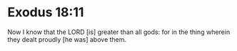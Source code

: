 # Exodus 18:11

Now I know that the LORD [is] greater than all gods: for in the thing wherein they dealt proudly [he was] above them.